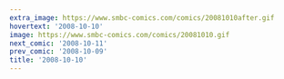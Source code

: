 ```yaml
---
extra_image: https://www.smbc-comics.com/comics/20081010after.gif
hovertext: '2008-10-10'
image: https://www.smbc-comics.com/comics/20081010.gif
next_comic: '2008-10-11'
prev_comic: '2008-10-09'
title: '2008-10-10'
---
```


